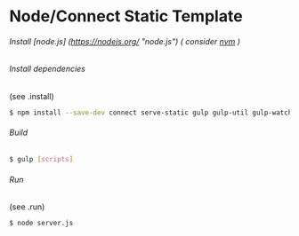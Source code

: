 # Node/Connect Static Template

###### Install [node.js] (https://nodejs.org/ "node.js") ( consider [nvm](https://github.com/creationix/nvm "nvm") )

###### Install dependencies
(see .install)
````bash
$ npm install --save-dev connect serve-static gulp gulp-util gulp-watch gulp-jshint gulp-concat gulp-uglify gulp-rename
````
###### Build
````bash
$ gulp [scripts]
````
###### Run
(see .run)
````bash
$ node server.js 
````

